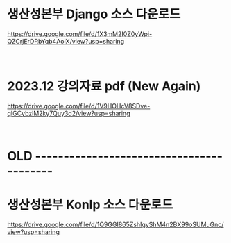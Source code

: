 # 생산성본부 Django 소스 다운로드

https://drive.google.com/file/d/1X3mM2I0Z0yWpi-QZCrjErDRbYqb4AoiX/view?usp=sharing
<br /><br /><br />

# 2023.12 강의자료 pdf (New Again)

https://drive.google.com/file/d/1V9HOHcV8SDve-qIGCybzlM2ky7Quy3d2/view?usp=sharing
<br /><br /><br />

# OLD -----------------------------------------

# 생산성본부 Konlp 소스 다운로드

https://drive.google.com/file/d/1Q9GGI865ZshIgyShM4n2BX99oSUMuGnc/view?usp=sharing

